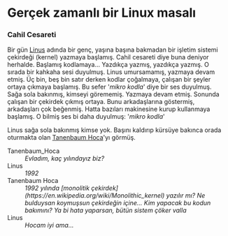Gerçek zamanlı bir Linux masalı
===============================

### Cahil Cesareti
Bir gün [Linus](https://en.wikipedia.org/wiki/Linus_Torvalds) adında bir genç,
yaşına başına bakmadan bir işletim sistemi çekirdeği (kernel) yazmaya başlamış.
Cahil cesareti diye buna deniyor herhalde. Başlamış kodlamaya... Yazdıkça
yazmış, yazdıkça yazmış. O sırada bir kahkaha sesi duyulmuş. Linus umursamamış,
yazmaya devam etmiş. Üç bin, beş bin satır derken kodlar çoğalmaya, çalışan bir
şeyler ortaya çıkmaya başlamış. Bu sefer '*mikro kodla*' diye bir ses duyulmuş.
Sağa sola bakınmış, kimseyi görememiş. Yazmaya devam etmiş. Sonunda çalışan bir
çekirdek çıkmış ortaya. Bunu arkadaşlarına göstermiş, arkadaşları çok beğenmiş.
Hatta bazıları makinesine kurup kullanmaya başlamış. O bilmiş ses bi daha
duyulmuş: '*mikro kodla*'

Linus sağa sola bakınmış kimse yok. Başını kaldırıp kürsüye bakınca orada
oturmakta olan [Tanenbaum
Hoca](https://en.wikipedia.org/wiki/Andrew_S._Tanenbaum)'yı görmüş.

<dl>
    <dt>Tanenbaum_Hoca</dt>
    <dd><em>Evladım, kaç yılındayız biz?</em></dd>
    <dt>Linus</dt>
    <dd><em>1992</em></dd>
    <dt>Tanenbaum Hoca</dt>
    <dd><em>1992 yılında [monolitik
çekirdek](https://en.wikipedia.org/wiki/Monolithic_kernel) yazılır mı? Ne
bulduysan koymuşsun çekirdeğin içine... Kim yapacak bu kodun bakımını? Ya bi
hata yaparsan, bütün sistem çöker valla</em></dd>
    <dt>Linus</dt>
    <dd><em>Hocam iyi ama...</em></dt>
</dl>

